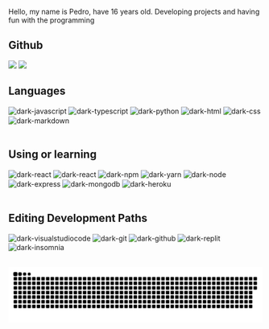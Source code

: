 Hello, my name is Pedro, have 16 years old. Developing projects and having fun with the programming

## Github

<div>
	<img src="https://github-readme-stats.vercel.app/api?username=kori-lab&show_icons=true&count_private=true&theme=github_dark&hide=issues&layout=compact&hide_border=true"
	width="50%" />
	<img src="https://github-readme-stats.vercel.app/api/top-langs/?username=kori-lab&show_icons=true&count_private=true&theme=github_dark&hide=issues&layout=compact&hide_border=true" width="36%">
</div>

## Languages

<div>
	<img align="center" alt="dark-javascript" src="https://img.shields.io/badge/JavaScript-F7DF1E?style=for-the-badge&logo=javascript&logoColor=black" >
	<img align="center" alt="dark-typescript" src="https://img.shields.io/badge/TypeScript-437eff?style=for-the-badge&logo=Typescript&logoColor=black">
	<img align="center" alt="dark-python" src="https://img.shields.io/badge/python-04bbff?style=for-the-badge&logo=Python&logoColor=01232f">
	<img align="center" alt="dark-html" src="https://img.shields.io/badge/html5-%23E34F26.svg?style=for-the-badge&logo=html5&logoColor=black">
	<img align="center" alt="dark-css" src="https://img.shields.io/badge/css3-%231572B6.svg?style=for-the-badge&logo=css3&logoColor=black">
	<img align="center" alt="dark-markdown" src="https://img.shields.io/badge/markdown-%23000000.svg?style=for-the-badge&logo=markdown&logoColor=white">
	<br>
	<br>
</div>

## Using or learning

<div>
	<img align="center" alt="dark-react" src="https://img.shields.io/badge/React-0e1817?style=for-the-badge&logo=React&logoColor=88f5ff">
	<img align="center" alt="dark-react" src="https://img.shields.io/badge/Prettier-0e1817?style=for-the-badge&logo=Prettier&logoColor=88f5ff">
  <img align="center" alt="dark-npm" src="https://img.shields.io/badge/NPM-%23000000.svg?style=for-the-badge&logo=npm&logoColor=white">
  <img align="center" alt="dark-yarn" src="https://img.shields.io/badge/yarn-%232C8EBB.svg?style=for-the-badge&logo=yarn&logoColor=white">
  <img align="center" alt="dark-node" src="https://img.shields.io/badge/node.js-0e1817?style=for-the-badge&logo=node.js&logoColor=green">
  <img align="center" alt="dark-express" src="https://img.shields.io/badge/express.js-%23404d59.svg?style=for-the-badge&logo=express&logoColor=%2361DAFB">
  <img align="center" alt="dark-mongodb" src="https://img.shields.io/badge/mongoose-green?style=for-the-badge&logo=mongodb&logoColor=023f01">
  <img align="center" alt="dark-heroku" src="https://img.shields.io/badge/heroku-%23430098.svg?style=for-the-badge&logo=heroku&logoColor=balck">
	<br>
	<br>
</div>
  
## Editing Development Paths

<div>
  <img align="center" alt="dark-visualstudiocode" src="https://img.shields.io/badge/Visual%20Studio-A0eee8.svg?style=for-the-badge&logo=visual-studio-code&logoColor=02736b">
  <img align="center" alt="dark-git" src="https://img.shields.io/badge/git-%23F05033.svg?style=for-the-badge&logo=git&logoColor=white">
  <img align="center" alt="dark-github" src="https://img.shields.io/badge/github-%23121011.svg?style=for-the-badge&logo=github&logoColor=white">
  <img align="center" alt="dark-replit" src="https://img.shields.io/badge/Repl.it-%230D101E.svg?style=for-the-badge&logo=replit&logoColor=white">
  <img align="center" alt="dark-insomnia" src="https://img.shields.io/badge/Insomnia-black?style=for-the-badge&logo=insomnia&logoColor=5849BE">
	<br>
	<br>
</div>

![Snake animation](https://github.com/kori-lab/kori-lab/blob/output/github-contribution-grid-snake.svg)
